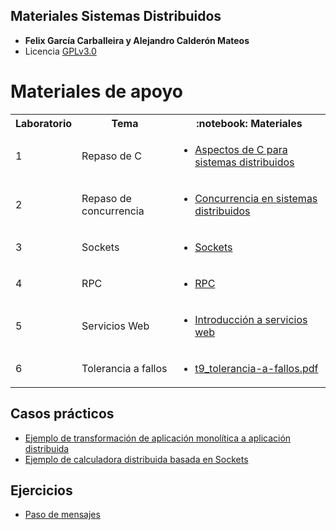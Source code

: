 
## Materiales Sistemas Distribuidos
+ **Felix García Carballeira y Alejandro Calderón Mateos**
+ Licencia [GPLv3.0](https://github.com/acaldero/uc3m_sd/blob/main/LICENSE)


# Materiales de apoyo

 <html>
 <small>
 <table>
  <tr><th>Laboratorio</th><th>Tema</th><th>:notebook: Materiales</th></tr>
  <tr>
      <td rowspan="1">1</td>
      <td>Repaso de C</td>
      <td><ul>
        <li> <a href="https://github.com/acaldero/uc3m_sd/blob/main/transparencias/ssdd_c.md">Aspectos de C para sistemas distribuidos</a></li>
      </ul></td>
  </tr>
  <tr>
      <td rowspan="1">2</td>
      <td>Repaso de concurrencia</td>
      <td><ul>
        <li> <a href="https://github.com/acaldero/uc3m_sd/blob/main/transparencias/ssdd_threads.md">Concurrencia en sistemas distribuidos</a></li>
      </ul></td>
  </tr>
  <tr>
      <td rowspan="1">3</td>
      <td>Sockets</td>
      <td><ul>
        <li> <a href="https://github.com/acaldero/uc3m_sd/blob/main/transparencias/ssdd_sockets.md">Sockets</a></li>
      </ul></td>
  </tr>
  <tr>
      <td rowspan="1">4</td>
      <td>RPC</td>
      <td><ul>
        <li> <a href="https://github.com/acaldero/uc3m_sd/blob/main/transparencias/ssdd_rpc.md">RPC</a></li>
      </ul></td>
  </tr>
  <tr><td>5</td>
      <td>Servicios Web</td>
      <td><ul>
        <li> <a href="https://github.com/acaldero/uc3m_sd/blob/main/transparencias/ssdd_web-services.md">Introducción a servicios web</a></li>
      </ul></td>
  </tr>
  <tr><td>6</td>
      <td>Tolerancia a fallos</td>
      <td><ul>
        <li> <a href="https://github.com/acaldero/uc3m_sd/blob/main/transparencias/t9_tolerancia-a-fallos.pdf">t9_tolerancia-a-fallos.pdf</a></li>
      </ul></td>
  </tr>
 </table>
 </small>
</html>


## Casos prácticos

  * [Ejemplo de transformación de aplicación monolítica a aplicación distribuida](https://github.com/acaldero/uc3m_sd/blob/main/transparencias/casopractico_centralizado_a_distribuido.md)
  * [Ejemplo de calculadora distribuida basada en Sockets](https://github.com/acaldero/uc3m_sd/blob/main/transparencias/casopractico_sockets_calculadora.md)


## Ejercicios

  * [Paso de mensajes](https://github.com/acaldero/uc3m_sd/blob/main/transparencias/e1-pasomensajes-v2a.pdf)


